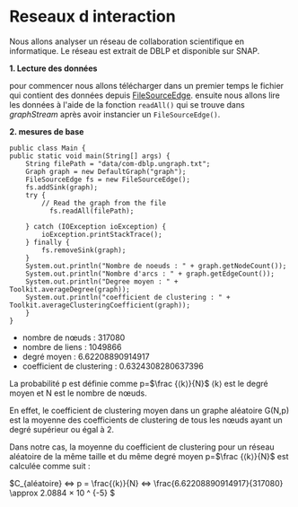 # Reseaux d interaction

Nous allons analyser un réseau de collaboration scientifique en informatique. Le réseau est extrait de DBLP et disponible sur SNAP.

**1. Lecture des données**

pour commencer nous allons télécharger dans un premier temps le fichier qui contient des données depuis [FileSourceEdge](https://data.graphstream-project.org/api/gs-core/current/org/graphstream/stream/file/FileSourceEdge.html).
ensuite nous allons lire les données à l'aide de la fonction `readAll()` qui se trouve dans *graphStream* après avoir instancier un `FileSourceEdge()`.

**2. mesures de base**

    public class Main {  
    public static void main(String[] args) {  
        String filePath = "data/com-dblp.ungraph.txt";  
        Graph graph = new DefaultGraph("graph");  
        FileSourceEdge fs = new FileSourceEdge();  
        fs.addSink(graph);  
        try {  
            // Read the graph from the file  
			  fs.readAll(filePath);  
  
        } catch (IOException ioException) {  
            ioException.printStackTrace();  
        } finally {  
            fs.removeSink(graph);  
        }  
        System.out.println("Nombre de noeuds : " + graph.getNodeCount());  
        System.out.println("Nombre d'arcs : " + graph.getEdgeCount());  
        System.out.println("Degree moyen : " + Toolkit.averageDegree(graph));  
        System.out.println("coefficient de clustering : " + Toolkit.averageClusteringCoefficient(graph));  
        }  
    }

- nombre de nœuds : 317080
- nombre de liens : 1049866
- degré moyen : 6.62208890914917
- coefficient de clustering : 0.6324308280637396

La probabilité p est définie comme p=$`\frac {⟨k⟩}{N}`$
⟨k⟩ est le degré moyen et N est le nombre de nœuds.

En effet, le coefficient de clustering moyen dans un graphe aléatoire G(N,p) est la moyenne des coefficients de clustering de tous les nœuds ayant un degré supérieur ou égal à 2.

Dans notre cas, la moyenne du coefficient de clustering pour un réseau aléatoire de la même taille et du même degré moyen p=$`\frac {⟨k⟩}{N}`$ est calculée comme suit :
 
 $`C_{aléatoire} <=> p = \frac{⟨k⟩}{N} <=> \frac{6.62208890914917}{317080} \approx 2.0884 × 10 ^ {-5} `$ 
 
